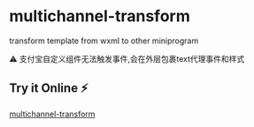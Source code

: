 # multichannel-transform

transform template from wxml to other miniprogram

⚠️ 支付宝自定义组件无法触发事件,会在外层包裹text代理事件和样式


## Try it Online ⚡️
[multichannel-transform](http://www.hejian.club:8080/multichannel-transform/)
